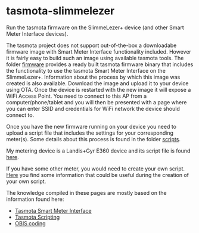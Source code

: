 # tasmota-slimmelezer
Run the tasmota firmware on the SlimmeLezer+ device (and other Smart Meter Interface devices).

The tasmota project does not support out-of-the-box a downloadabe firmware image with Smart Meter Interface functionality included. However it is fairly easy to build such an image using available tasmota tools. The folder [firmware](firmware/README.md) provides a ready built tasmota firmware binary that includes the functionality to use the tasmota Smart Meter Interface on the SlimmeLezer+. Information about the process by which this image was created is also available. Download the image and upload it to your device using OTA. Once the device is restarted with the new image it will expose a WiFi Access Point. You need to connect to this AP from a computer/phone/tablet and you will then be presented with a page where you can enter SSID and credentials for WiFi network the device should connect to.

Once you have the new firmware running on your device you need to upload a script file that includes the settings for your corresponding meter(s). Some details about this process is found in the folder [scripts](scripts).

My metering device is a Landis+Gyr E360 device and its script file is found [here](scripts/landisgyre360/script.txt).

If you have some other meter, you would need to create your own script. [Here](other/README.md) you find some information that could be useful during the creation of your own script.


The knowledge compiled in these pages are mostly based on the information found here:

* [Tasmota Smart Meter Interface](https://tasmota.github.io/docs/Smart-Meter-Interface/)
* [Tasmota Scripting](https://tasmota.github.io/docs/Scripting-Language/)
* [OBIS coding](https://www.promotic.eu/en/pmdoc/Subsystems/Comm/PmDrivers/IEC62056_OBIS.htm)


